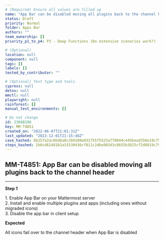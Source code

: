 ```yaml
---
# (Required) Ensure all values are filled up
name: "App Bar can be disabled moving all plugins back to the channel header"
status: Draft
priority: Normal
folder: Apps Bar
authors: ""
team_ownership: []
priority_p1_to_p4: P3 - Deep Functions (Do extensive scenarios work?)

# (Optional)
location: null
component: null
tags: []
labels: []
tested_by_contributor: ""

# (Optional) Test type and tools
cypress: null
detox: null
mmctl: null
playwright: null
rainforest: []
manual_test_environments: []

# Do not change
id: 23668196
key: MM-T4851
created_on: "2022-06-07T21:01:31Z"
last_updated: "2022-12-01T21:15:48Z"
case_hashed: 8b257a2ac6bd6a0c204108e032755f5523a778044c445bead356e19c7506af905e58cf218dd852db6f2d12985ded517e
steps_hashed: 2b8cd62481b2a31530436cf811c2dba903d3c8655b3825cf2d0819c7949e0f66855143cbd95ed8b328b6e3ee63fcb226
---
```


<!-- (Auto-generated) Based on frontmatter's "key" and "name" -->

## MM-T4851: App Bar can be disabled moving all plugins back to the channel header

---

**Step 1**

1\. Enable App Bar on your Mattermost server\
2\. Install and enable multiple plugins and apps (including ones without migraded icons)\
3\. Disable the app bar in client setup

**Expected**

All icons fail over to the channel header when App Bar is disabled
